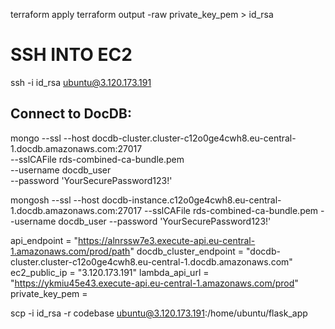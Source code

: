 terraform apply
terraform output -raw private_key_pem > id_rsa
# SSH INTO EC2
ssh -i id_rsa ubuntu@3.120.173.191


## Connect to DocDB:


mongo --ssl --host docdb-cluster.cluster-c12o0ge4cwh8.eu-central-1.docdb.amazonaws.com:27017 \
  --sslCAFile rds-combined-ca-bundle.pem \
  --username docdb_user \
  --password 'YourSecurePassword123!'



mongosh --ssl --host docdb-instance.c12o0ge4cwh8.eu-central-1.docdb.amazonaws.com:27017 --sslCAFile rds-combined-ca-bundle.pem --username docdb_user --password 'YourSecurePassword123!' 



api_endpoint = "https://alnrssw7e3.execute-api.eu-central-1.amazonaws.com/prod/path"
docdb_cluster_endpoint = "docdb-cluster.cluster-c12o0ge4cwh8.eu-central-1.docdb.amazonaws.com"
ec2_public_ip = "3.120.173.191"
lambda_api_url = "https://ykmiu45e43.execute-api.eu-central-1.amazonaws.com/prod"
private_key_pem = <sensitive>


scp -i id_rsa -r codebase ubuntu@3.120.173.191:/home/ubuntu/flask_app